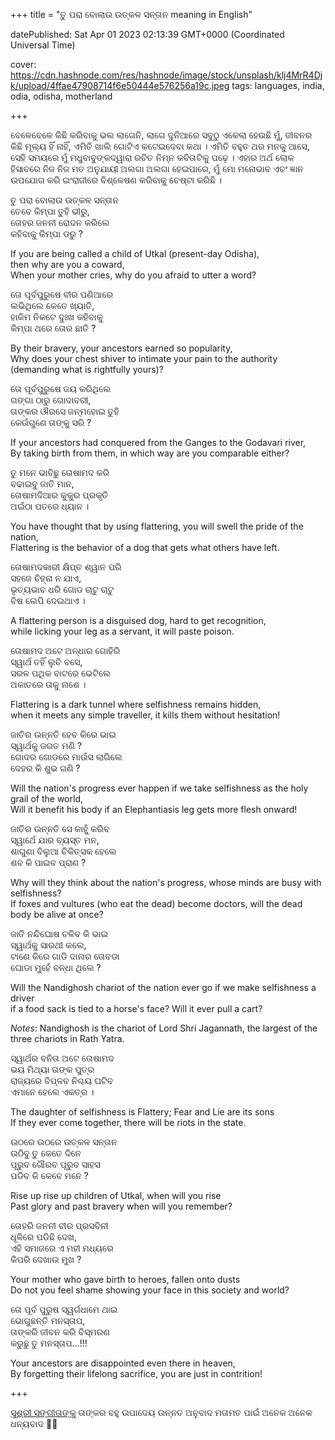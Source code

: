 +++
title = "ତୁ ପରା ବୋଲାଉ ଉତ୍କଳ ସନ୍ତାନ meaning in English"


datePublished: Sat Apr 01 2023 02:13:39 GMT+0000 (Coordinated Universal Time)


cover: https://cdn.hashnode.com/res/hashnode/image/stock/unsplash/klj4MrR4Djk/upload/4ffae47908714f6e50444e576256a19c.jpeg
tags: languages, india, odia, odisha, motherland

+++

ବେଳେବେଳେ କିଛି କରିବାକୁ ଭଲ ଲାଗେନି, ଲାଗେ ଦୁନିଆରେ ସବୁଠୁ ଏକେଲା ହେଉଛି ମୁଁ, ଜୀବନର କିଛି ମୂଲ୍ୟ ହିଁ ନାହିଁ, ଏମିତି ଖାଲି ଗୋଟିଏ କଟେଇଦେବା କଥା । ଏମିତି ବହୁତ ଥର ମନକୁ ଆସେ, ସେହି ସମୟରେ ମୁଁ ମଧୁବାବୁଙ୍କଦ୍ୱାରା ରଚିତ ନିମ୍ନ କବିତାଟିକୁ ପଢ଼େ । ଏହାର ଅର୍ଥ ଲୋକ ହିସାବରେ ନିଜ ନିଜ ମତ ଅନୁଯାୟୀ ଅଲଗା ଅଲଗା ହେଇପାରେ, ମୁଁ ମୋ ମନୋଭାବ ଏବଂ ଜ୍ଞାନ ଉପଯୋଗ କରି ଇଂରାଜୀରେ ବିଶ୍ଳେଷଣ କରିବାକୁ ଚେଷ୍ଟା କରିଛି ।

ତୁ ପରା ବୋଲାଉ ଉତ୍କଳ ସନ୍ତାନ  
ତେବେ କିମ୍ପା ତୁହି ଭୀରୁ,  
ତୋହର ଜନନୀ ରୋଦନ କରିଲେ  
କହିବାକୁ କିମ୍ପା ଡରୁ ?

If you are being called a child of Utkal (present-day Odisha),  
then why are you a coward,  
When your mother cries, why do you afraid to utter a word?

ତୋ ପୂର୍ବପୁରୁଷେ ବୀର ପଣିଆରେ  
ଲଭିଥିଲେ କେତେ ଖ୍ୟାତି,  
ହାକିମ ନିକଟେ ଦୁଃଖ କହିବାକୁ  
କିମ୍ପା ଥରେ ତୋର ଛାତି ?

By their bravery, your ancestors earned so popularity,  
Why does your chest shiver to intimate your pain to the authority (demanding what is rightfully yours)?

ତୋ ପୂର୍ବପୁରୁଷେ ଜୟ କରିଥିଲେ  
ଗଙ୍ଗା ଠାରୁ ଗୋଦାବରୀ,  
ତାଙ୍କର ଔରସେ ଜନ୍ମହୋଇ ତୁହି  
କେଉଁଗୁଣେ ତାଙ୍କୁ ସରି ?

If your ancestors had conquered from the Ganges to the Godavari river,  
By taking birth from them, in which way are you comparable either?

ତୁ ମନେ ଭାବିଛୁ ତୋଷାମଦ କରି  
ବଢାଇବୁ ଜାତି ମାନ,  
ତୋଷାମଦିଆର କୁକୁର ପ୍ରକୃତି  
ଅଇଁଠା ପତରେ ଧ୍ୟାନ ।

You have thought that by using flattering, you will swell the pride of the nation,  
Flattering is the behavior of a dog that gets what others have left.

ତୋଷାମଦକାରୀ କ୍ଷିପ୍ତ ଶ୍ୱାନ ପରି  
ସହଜେ ଚିହ୍ନା ନ ଯାଏ,  
ଭୃତ୍ୟଭାବ ଧରି ଗୋଡ ଚାଟୁ ଚାଟୁ  
ବିଷ ଲେପି ଦେଇଥାଏ ।

A flattering person is a disguised dog, hard to get recognition,  
while licking your leg as a servant, it will paste poison.

ତୋଷାମଦ ଅଟେ ଅନ୍ଧାର ଗୋହିରି  
ସ୍ୱାର୍ଥ ତହିଁ ଲୁଚି ବସେ,  
ସରଳ ପଥିକ ବାଟରେ ଭେଟିଲେ  
ଅକାତରେ ତାକୁ ନାଶେ ।

Flattering is a dark tunnel where selfishness remains hidden,  
when it meets any simple traveller, it kills them without hesitation!

ଜାତିର ଉନ୍ନତି ହେବ କିରେ ଭାଇ  
ସ୍ୱାର୍ଥକୁ ଜଗତ ମଣି ?  
ଗୋଦର ଗୋଡରେ ମାଉଁସ ଲାଗିଲେ  
ଦେହର କି ଶୁଭ ଗଣି ?

Will the nation's progress ever happen if we take selfishness as the holy grail of the world,  
Will it benefit his body if an Elephantiasis leg gets more flesh onward!

ଜାତିର ଉନ୍ନତି ସେ କାହୁଁ କରିବ  
ସ୍ୱାର୍ଥେ ଯାର ବ୍ୟସ୍ତ ମନ,  
ଶାଗୁଣା ବିଲୁଆ ଚିକିତ୍ସକ ହେଲେ  
ଶବ କି ପାଇବ ପ୍ରାଣ ?

Why will they think about the nation's progress, whose minds are busy with selfishness?  
If foxes and vultures (who eat the dead) become doctors, will the dead body be alive at once?

ଜାତି ନନ୍ଦିଘୋଷ ଚଳିବ କି ଭାଇ  
ସ୍ୱାର୍ଥକୁ ସାରଥୀ କଲେ,  
ଟାଣେ କିରେ ଗାଡି ଦାନାର ତୋବଡା  
ଘୋଡା ମୁହେଁ ବନ୍ଧା ଥିଲେ ?

Will the Nandighosh chariot of the nation ever go if we make selfishness a driver  
if a food sack is tied to a horse's face? Will it ever pull a cart?

_Notes_: Nandighosh is the chariot of Lord Shri Jagannath, the largest of the three chariots in Rath Yatra.

ସ୍ୱାର୍ଥର ବନିତା ଅଟେ ତୋଷାମଦ  
ଭୟ ମିଥ୍ୟା ତାଙ୍କ ପୁତ୍ର  
ରାଜ୍ୟରେ ବିପ୍ଳବ ନିଶ୍ଚୟ ଘଟିବ  
ଏମାନେ ହେଲେ ଏକତ୍ର ।

The daughter of selfishness is Flattery; Fear and Lie are its sons  
If they ever come together, there will be riots in the state.

ଉଠରେ ଉଠରେ ଉତ୍କଳ ସନ୍ତାନ  
ଉଠିବୁ ତୁ କେତେ ଦିନେ  
ପୂରୁବ ଗୌରବ ପୂରୁବ ସାହସ  
ପଡିବ କି କେବେ ମନେ ?

Rise up rise up children of Utkal, when will you rise  
Past glory and past bravery when will you remember?

ତୋହରି ଜନନୀ ବୀର ପ୍ରସବିନୀ  
ଧୂଳିରେ ପଡିଛି ଦେଖ,  
ଏହି ସମାଜରେ ଏ ମହୀ ମଧ୍ୟରେ  
କିପରି ଦେଖାଉ ମୁଖ ?

Your mother who gave birth to heroes, fallen onto dusts  
Do not you feel shame showing your face in this society and world?

ତୋ ପୂର୍ବ ପୁରୁଷ ସ୍ୱର୍ଗଧାମେ ଥାଇ  
ଭୋଗୁଛନ୍ତି ମନସ୍ତାପ,  
ତାଙ୍କରି ଜୀବନ କରି ବିସ୍ମରଣ  
କରୁଛୁ ତୁ ମନସ୍ତାପ…!!!

Your ancestors are disappointed even there in heaven,  
By forgetting their lifelong sacrifice, you are just in contrition!

+++

[ସୁଶ୍ରୀ ସଙ୍ଗୀତାଙ୍କୁ](https://twitter.com/SangitaSethy) ତାଙ୍କର ବହୁ ଉପାଦେୟ ଉନ୍ନତ ଅନୁବାଦ ମତାମତ ପାଇଁ ଅନେକ ଅନେକ ଧନ୍ୟବାଦ 🙏🏼

